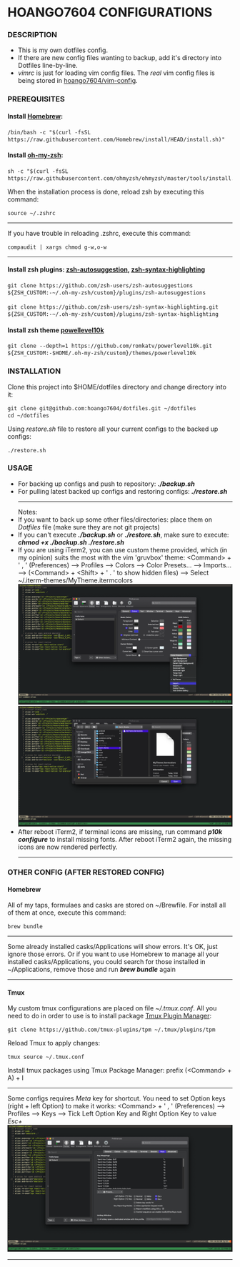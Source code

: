 # HOANGO7604 CONFIGURATIONS

### DESCRIPTION
- This is my own dotfiles config.
- If there are new config files wanting to backup, add it's directory into Dotfiles line-by-line.
- *vimrc* is just for loading vim config files. The *real* vim config files is being stored in [hoango7604/vim-config](https://github.com/hoango7604/vim-config).

### PREREQUISITES

#### Install [Homebrew](https://brew.sh/):
```
/bin/bash -c "$(curl -fsSL https://raw.githubusercontent.com/Homebrew/install/HEAD/install.sh)"
```

#### Install [oh-my-zsh](https://github.com/ohmyzsh/ohmyzsh):
```
sh -c "$(curl -fsSL https://raw.githubusercontent.com/ohmyzsh/ohmyzsh/master/tools/install.sh)"
```
When the installation process is done, reload zsh by executing this command:
```
source ~/.zshrc
```
___
If you have trouble in reloading .zshrc, execute this command:
```
compaudit | xargs chmod g-w,o-w
```
___

#### Install zsh plugins: [zsh-autosuggestion](https://github.com/zsh-users/zsh-autosuggestions), [zsh-syntax-highlighting](https://github.com/zsh-users/zsh-syntax-highlighting)
```
git clone https://github.com/zsh-users/zsh-autosuggestions ${ZSH_CUSTOM:-~/.oh-my-zsh/custom}/plugins/zsh-autosuggestions

git clone https://github.com/zsh-users/zsh-syntax-highlighting.git ${ZSH_CUSTOM:-~/.oh-my-zsh/custom}/plugins/zsh-syntax-highlighting
```

#### Install zsh theme [powellevel10k](https://github.com/romkatv/powerlevel10k)
```
git clone --depth=1 https://github.com/romkatv/powerlevel10k.git ${ZSH_CUSTOM:-$HOME/.oh-my-zsh/custom}/themes/powerlevel10k
```

### INSTALLATION
Clone this project into $HOME/dotfiles directory and change directory into it:
```
git clone git@github.com:hoango7604/dotfiles.git ~/dotfiles
cd ~/dotfiles
```

Using *restore.sh* file to restore all your current configs to the backed up configs:
```
./restore.sh
```

### USAGE
- For backing up configs and push to repository: __*./backup.sh*__
- For pulling latest backed up configs and restoring configs: __*./restore.sh*__
    ___
    Notes:
- If you want to back up some other files/directories: place them on *Dotfiles* file (make sure they are not git projects)
- If you can't execute __*./backup.sh*__ or __*./restore.sh*__, make sure to execute: __*chmod +x ./backup.sh ./restore.sh*__
- If you are using iTerm2, you can use custom theme provided, which (in my opinion) suits the most with the vim 'gruvbox' theme:
    \<Command\> + ' , ' (Preferences) --> Profiles --> Colors --> Color Presets... --> Imports... --> (\<Command\> + \<Shift\> + ' . ' to show hidden files) --> Select ~/.iterm-themes/MyTheme.itermcolors
    ![import color preset](./screenshots/import-color-preset.png)
    ![select my theme](./screenshots/select-my-theme.png)
- After reboot iTerm2, if terminal icons are missing, run command __*p10k configure*__ to install missing fonts. After reboot iTerm2 again, the missing icons are now rendered perfectly.
    ___

### OTHER CONFIG (AFTER RESTORED CONFIG)
#### Homebrew
All of my taps, formulaes and casks are stored on ~/Brewfile. For install all of them at once, execute this command:
```
brew bundle
```
___
Some already installed casks/Applications will show errors. It's OK, just ignore those errors. Or if you want to use Homebrew to manage all your installed casks/Applications, you could search for those installed in ~/Applications, remove those and run __*brew bundle*__ again
___

#### Tmux
My custom tmux configurations are placed on file *~/.tmux.conf*. All you need to do in order to use is to install package [Tmux Plugin Manager](https://github.com/tmux-plugins/tpm):
```
git clone https://github.com/tmux-plugins/tpm ~/.tmux/plugins/tpm
```
Reload Tmux to apply changes:
```
tmux source ~/.tmux.conf
```
Install tmux packages using Tmux Package Manager: prefix (\<Command\> + A) + I
___
Some configs requires *Meta* key for shortcut. You need to set Option keys (right + left Option) to make it works: \<Command\> + ' , ' (Preferences) --> Profiles --> Keys --> Tick Left Option Key and Right Option Key to value *Esc+*
![set meta key](./screenshots/set-meta-key.png)
___
